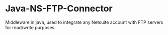 Java-NS-FTP-Connector
=====================

Middleware in java, used to integrate any Netsuite account with FTP servers for read/write purposes. 
